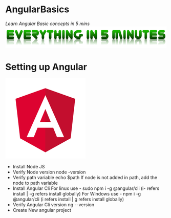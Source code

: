 # AngularBasics
*Learn Angular Basic concepts in 5 mins*
![Everything in 5 min](assets/everythingin5mins.png)

# Setting up Angular
![Angular](assets/angular.png)
- Install Node JS
 - Verify Node version
    node -version
 - Verify path variable
   echo $path
   If node is not added in path, add the node to path variable
- Install Angular Cli
 For linux use - sudo npm i -g @angular/cli (i- refers install | -g refers install globally)
 For Windows use - npm i -g @angular/cli
 (i refers install | g refers install globally)
 - Verify Angular Cli version
  ng --version
- Create New angular project

